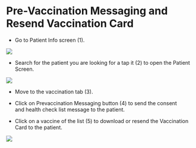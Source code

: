 # Pre-Vaccination Messaging and Resend Vaccination Card

- Go to Patient Info screen (1).

![](https://user-images.githubusercontent.com/105650529/170552991-171ea879-77a0-4c83-a7e4-1fbf8999ce2f.jpg)

- Search for the patient you are looking for a tap it (2) to open the Patient Screen.

![](https://user-images.githubusercontent.com/105650529/170553000-bdd453e9-5160-4e0e-95c7-f720557c8233.jpg)

- Move to the vaccination tab (3).

- Click on Prevaccination Messaging button (4) to send the consent and health check list message to the patient.

- Click on a vaccine of the list (5) to download or resend the Vaccination Card to the patient.

![](https://user-images.githubusercontent.com/105650529/170554389-717997b6-bae4-477a-bd6b-782784071904.jpg)

